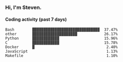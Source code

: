 ### Hi, I'm Steven.

#### Coding activity (past 7 days)
```
Bash        ▓▓▓▓▓▓▓▓▓▓▓▓▓▓▓▓▓▓▓▓▓▓▓▓▓▓▓▓▓▓  37.47%
other       ▓▓▓▓▓▓▓▓▓▓▓▓▓▓▓▓▓▓▓▓            26.17%
Python      ▓▓▓▓▓▓▓▓▓▓▓▓                    15.96%
C           ▓▓▓▓▓▓▓▓▓▓▓▓                    15.78%
Docker      ▓                                2.40%
JavaScript                                   1.13%
Makefile                                     1.10%
```
